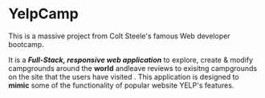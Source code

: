 # YelpCamp
This is a massive project from Colt Steele's famous Web developer bootcamp. 

It is a **_Full-Stack, responsive web application_** to explore, create & modify campgrounds around the **world** andleave reviews to exisitng campgrounds on the site that the users have visited . This application is designed to **mimic** some of the functionality of popular website YELP's features. 
